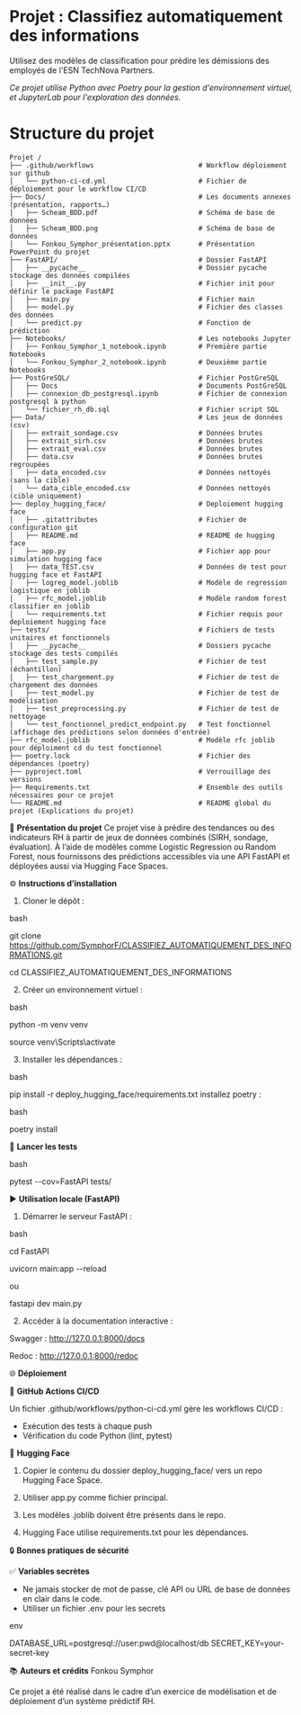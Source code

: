 # Projet : Classifiez automatiquement des informations

Utilisez des modèles de classification pour prédire les démissions des employés de l'ESN TechNova Partners.

*Ce projet utilise Python avec Poetry pour la gestion d'environnement virtuel, et JupyterLab pour l'exploration des données.*

# Structure du projet

``` 
Projet /
├── .github/workflows                          # Workflow déploiement sur github
│   └── python-ci-cd.yml                       # Fichier de déploiement pour le workflow CI/CD
├── Docs/                                      # Les documents annexes (présentation, rapports…)
│   ├── Scheam_BDD.pdf                         # Schéma de base de données
│   ├── Scheam_BDD.png                         # Schéma de base de données
│   └── Fonkou_Symphor_présentation.pptx       # Présentation PowerPoint du projet
├── FastAPI/                                   # Dossier FastAPI
│   ├── __pycache__                            # Dossier pycache stockage des données compilées
│   ├── __init__.py                            # Fichier init pour définir le package FastAPI
│   ├── main.py                                # Fichier main
│   ├── model.py                               # Fichier des classes des données
│   └── predict.py                             # Fonction de prédiction
├── Notebooks/                                 # Les notebooks Jupyter
│   ├── Fonkou_Symphor_1_notebook.ipynb        # Première partie Notebooks
│   └── Fonkou_Symphor_2_notebook.ipynb        # Deuxième partie Notebooks
├── PostGreSQL/                                # Fichier PostGreSQL
│   ├── Docs                                   # Documents PostGreSQL
│   ├── connexion_db_postgresql.ipynb          # Fichier de connexion postgresql à python
│   └── fichier_rh_db.sql                      # Fichier script SQL 
├── Data/                                      # Les jeux de données (csv)
│   ├── extrait_sondage.csv                    # Données brutes
│   ├── extrait_sirh.csv                       # Données brutes
│   ├── extrait_eval.csv                       # Données brutes
│   ├── data.csv                               # Données brutes regroupées
│   ├── data_encoded.csv                       # Données nettoyés (sans la cible)
│   └── data_cible_encoded.csv                 # Données nettoyés (cible uniquement)
├── deploy_hugging_face/                       # Deploiement hugging face
│   ├── .gitattributes                         # Fichier de configuration git
│   ├── README.md                              # README de hugging face
│   ├── app.py                                 # Fichier app pour simulation hugging face
│   ├── data_TEST.csv                          # Données de test pour hugging face et FastAPI
│   ├── logreg_model.joblib                    # Modèle de regression logistique en joblib
│   ├── rfc_model.joblib                       # Modèle random forest classifier en joblib
│   └── requirements.txt                       # Fichier requis pour deploiement hugging face
├── tests/                                     # Fichiers de tests unitaires et fonctionnels
│   ├── __pycache__                            # Dossiers pycache stockage des tests compilés
│   ├── test_sample.py                         # Fichier de test (échantillon)
│   ├── test_chargement.py                     # Fichier de test de chargement des données
│   ├── test_model.py                          # Fichier de test de modélisation
│   ├── test_preprocessing.py                  # Fichier de test de nettoyage
│   └── test_fonctionnel_predict_endpoint.py   # Test fonctionnel (affichage des prédictions selon données d'entrée)
├── rfc_model.joblib                           # Modèle rfc joblib pour déploiment cd du test fonctionnel
├── poetry.lock                                # Fichier des dépendances (poetry)
├── pyproject.toml                             # Verrouillage des versions
├── Requirements.txt                           # Ensemble des outils nécessaires pour ce projet
└── README.md                                  # README global du projet (Explications du projet)

``` 

🚀 **Présentation du projet**
Ce projet vise à prédire des tendances ou des indicateurs RH à partir de jeux de données combinés (SIRH, sondage, évaluation). À l’aide de modèles comme Logistic Regression ou Random Forest, nous fournissons des prédictions accessibles via une API FastAPI et déployées aussi via Hugging Face Spaces.

⚙️ **Instructions d’installation**

1. Cloner le dépôt :

bash

git clone https://github.com/SymphorF/CLASSIFIEZ_AUTOMATIQUEMENT_DES_INFORMATIONS.git

cd CLASSIFIEZ_AUTOMATIQUEMENT_DES_INFORMATIONS


2. Créer un environnement virtuel :

bash

python -m venv venv

source venv\Scripts\activate 


3. Installer les dépendances :

bash

pip install -r deploy_hugging_face/requirements.txt
installez poetry :

bash

poetry install



🧪 **Lancer les tests**

bash

pytest --cov=FastAPI tests/


▶️ **Utilisation locale (FastAPI)**

1. Démarrer le serveur FastAPI :

bash

cd FastAPI

uvicorn main:app --reload

ou 

fastapi dev main.py


2. Accéder à la documentation interactive :

Swagger : http://127.0.0.1:8000/docs

Redoc : http://127.0.0.1:8000/redoc



🌐 **Déploiement**

🔁 **GitHub Actions CI/CD**

Un fichier .github/workflows/python-ci-cd.yml gère les workflows CI/CD :

* Exécution des tests à chaque push
* Vérification du code Python (lint, pytest)

🤗 **Hugging Face**
1. Copier le contenu du dossier deploy_hugging_face/ vers un repo Hugging Face Space.

2. Utiliser app.py comme fichier principal.

3. Les modèles .joblib doivent être présents dans le repo.

4. Hugging Face utilise requirements.txt pour les dépendances.


🔒 **Bonnes pratiques de sécurité**

✅ **Variables secrètes**

* Ne jamais stocker de mot de passe, clé API ou URL de base de données en clair dans le code.
* Utiliser un fichier .env pour les secrets 

env

DATABASE_URL=postgresql://user:pwd@localhost/db
SECRET_KEY=your-secret-key


📚 **Auteurs et crédits**
Fonkou Symphor

Ce projet a été réalisé dans le cadre d’un exercice de modélisation et de déploiement d’un système prédictif RH.
